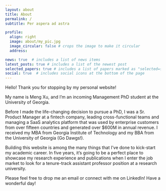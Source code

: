 ```yaml
---
layout: about
title: About
permalink: /
subtitle: Per aspera ad astra

profile:
  align: right
  image: about/my_pic.jpg
  image_circular: false # crops the image to make it circular
  address:

news: true  # includes a list of news items
latest_posts: true # includes a list of the newest post
selected_papers: true # includes a list of papers marked as "selected={true}"
social: true  # includes social icons at the bottom of the page
---
```


Hello! Thank you for stopping by my personal website!

My name is Meng Xu, and I’m an incoming Management PhD student at the University of Georgia.

Before I made the life-changing decision to pursue a PhD, I was a Sr. Product Manager at a fintech company, leading cross-functional teams and managing a SaaS analytics platform that was used by enterprise customers from over fifteen countries and generated over $600M in annual revenue. I received my MBA from Georgia Institute of Technology and my BBA from the University of Georgia (Go Dawgs!).

Building this website is among the many things that I’ve done to kick-start my academic career. In five years, it’s going to be a perfect place to showcase my research experience and publications when I enter the job market to look for a tenure-track assistant professor position at a research university.

Please feel free to drop me an email or connect with me on LinkedIn! Have a wonderful day! <i class="fas fa-coffee"></i>
